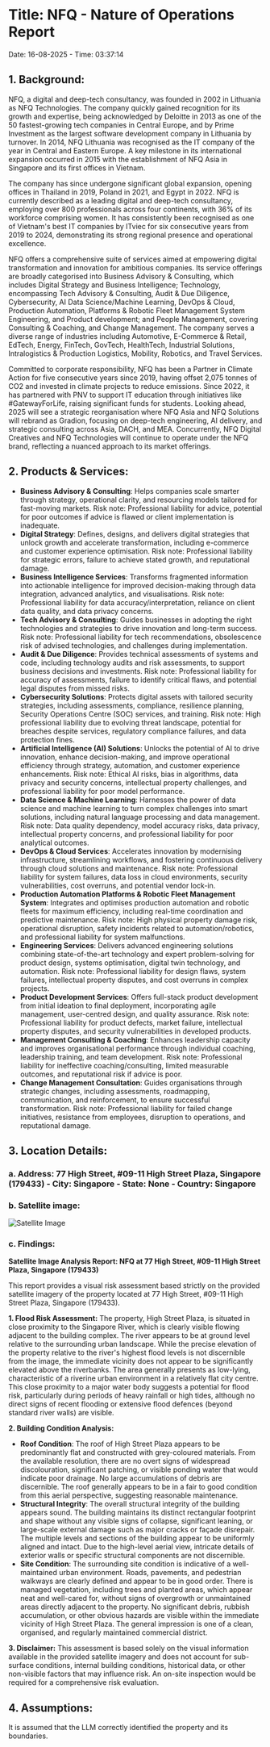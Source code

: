 # Title: NFQ - Nature of Operations Report
Date: 16-08-2025 - Time: 03:37:14

## 1. Background:
NFQ, a digital and deep-tech consultancy, was founded in 2002 in Lithuania as NFQ Technologies. The company quickly gained recognition for its growth and expertise, being acknowledged by Deloitte in 2013 as one of the 50 fastest-growing tech companies in Central Europe, and by Prime Investment as the largest software development company in Lithuania by turnover. In 2014, NFQ Lithuania was recognised as the IT company of the year in Central and Eastern Europe. A key milestone in its international expansion occurred in 2015 with the establishment of NFQ Asia in Singapore and its first offices in Vietnam.

The company has since undergone significant global expansion, opening offices in Thailand in 2019, Poland in 2021, and Egypt in 2022. NFQ is currently described as a leading digital and deep-tech consultancy, employing over 800 professionals across four continents, with 36% of its workforce comprising women. It has consistently been recognised as one of Vietnam's best IT companies by ITviec for six consecutive years from 2019 to 2024, demonstrating its strong regional presence and operational excellence.

NFQ offers a comprehensive suite of services aimed at empowering digital transformation and innovation for ambitious companies. Its service offerings are broadly categorised into Business Advisory & Consulting, which includes Digital Strategy and Business Intelligence; Technology, encompassing Tech Advisory & Consulting, Audit & Due Diligence, Cybersecurity, AI Data Science/Machine Learning, DevOps & Cloud, Production Automation, Platforms & Robotic Fleet Management System Engineering, and Product development; and People Management, covering Consulting & Coaching, and Change Management. The company serves a diverse range of industries including Automotive, E-Commerce & Retail, EdTech, Energy, FinTech, GovTech, HealthTech, Industrial Solutions, Intralogistics & Production Logistics, Mobility, Robotics, and Travel Services.

Committed to corporate responsibility, NFQ has been a Partner in Climate Action for five consecutive years since 2019, having offset 2,075 tonnes of CO2 and invested in climate projects to reduce emissions. Since 2022, it has partnered with PNV to support IT education through initiatives like #GatewayForLife, raising significant funds for students. Looking ahead, 2025 will see a strategic reorganisation where NFQ Asia and NFQ Solutions will rebrand as Gradion, focusing on deep-tech engineering, AI delivery, and strategic consulting across Asia, DACH, and MEA. Concurrently, NFQ Digital Creatives and NFQ Technologies will continue to operate under the NFQ brand, reflecting a nuanced approach to its market offerings.

## 2. Products & Services:
*   **Business Advisory & Consulting**: Helps companies scale smarter through strategy, operational clarity, and resourcing models tailored for fast-moving markets. Risk note: Professional liability for advice, potential for poor outcomes if advice is flawed or client implementation is inadequate.
*   **Digital Strategy**: Defines, designs, and delivers digital strategies that unlock growth and accelerate transformation, including e-commerce and customer experience optimisation. Risk note: Professional liability for strategic errors, failure to achieve stated growth, and reputational damage.
*   **Business Intelligence Services**: Transforms fragmented information into actionable intelligence for improved decision-making through data integration, advanced analytics, and visualisations. Risk note: Professional liability for data accuracy/interpretation, reliance on client data quality, and data privacy concerns.
*   **Tech Advisory & Consulting**: Guides businesses in adopting the right technologies and strategies to drive innovation and long-term success. Risk note: Professional liability for tech recommendations, obsolescence risk of advised technologies, and challenges during implementation.
*   **Audit & Due Diligence**: Provides technical assessments of systems and code, including technology audits and risk assessments, to support business decisions and investments. Risk note: Professional liability for accuracy of assessments, failure to identify critical flaws, and potential legal disputes from missed risks.
*   **Cybersecurity Solutions**: Protects digital assets with tailored security strategies, including assessments, compliance, resilience planning, Security Operations Centre (SOC) services, and training. Risk note: High professional liability due to evolving threat landscape, potential for breaches despite services, regulatory compliance failures, and data protection fines.
*   **Artificial Intelligence (AI) Solutions**: Unlocks the potential of AI to drive innovation, enhance decision-making, and improve operational efficiency through strategy, automation, and customer experience enhancements. Risk note: Ethical AI risks, bias in algorithms, data privacy and security concerns, intellectual property challenges, and professional liability for poor model performance.
*   **Data Science & Machine Learning**: Harnesses the power of data science and machine learning to turn complex challenges into smart solutions, including natural language processing and data management. Risk note: Data quality dependency, model accuracy risks, data privacy, intellectual property concerns, and professional liability for poor analytical outcomes.
*   **DevOps & Cloud Services**: Accelerates innovation by modernising infrastructure, streamlining workflows, and fostering continuous delivery through cloud solutions and maintenance. Risk note: Professional liability for system failures, data loss in cloud environments, security vulnerabilities, cost overruns, and potential vendor lock-in.
*   **Production Automation Platforms & Robotic Fleet Management System**: Integrates and optimises production automation and robotic fleets for maximum efficiency, including real-time coordination and predictive maintenance. Risk note: High physical property damage risk, operational disruption, safety incidents related to automation/robotics, and professional liability for system malfunctions.
*   **Engineering Services**: Delivers advanced engineering solutions combining state-of-the-art technology and expert problem-solving for product design, systems optimisation, digital twin technology, and automation. Risk note: Professional liability for design flaws, system failures, intellectual property disputes, and cost overruns in complex projects.
*   **Product Development Services**: Offers full-stack product development from initial ideation to final deployment, incorporating agile management, user-centred design, and quality assurance. Risk note: Professional liability for product defects, market failure, intellectual property disputes, and security vulnerabilities in developed products.
*   **Management Consulting & Coaching**: Enhances leadership capacity and improves organisational performance through individual coaching, leadership training, and team development. Risk note: Professional liability for ineffective coaching/consulting, limited measurable outcomes, and reputational risk if advice is poor.
*   **Change Management Consultation**: Guides organisations through strategic changes, including assessments, roadmapping, communication, and reinforcement, to ensure successful transformation. Risk note: Professional liability for failed change initiatives, resistance from employees, disruption to operations, and reputational damage.

## 3. Location Details:
### a. Address: 77 High Street, #09-11 High Street Plaza, Singapore (179433) - City: Singapore - State: None - Country: Singapore
### b. Satellite image:
![Satellite Image](satellite_images\nfq_satellite.png)
### c. Findings:
**Satellite Image Analysis Report: NFQ at 77 High Street, #09-11 High Street Plaza, Singapore (179433)**

This report provides a visual risk assessment based strictly on the provided satellite imagery of the property located at 77 High Street, #09-11 High Street Plaza, Singapore (179433).

**1. Flood Risk Assessment:**
The property, High Street Plaza, is situated in close proximity to the Singapore River, which is clearly visible flowing adjacent to the building complex. The river appears to be at ground level relative to the surrounding urban landscape. While the precise elevation of the property relative to the river's highest flood levels is not discernible from the image, the immediate vicinity does not appear to be significantly elevated above the riverbanks. The area generally presents as low-lying, characteristic of a riverine urban environment in a relatively flat city centre. This close proximity to a major water body suggests a potential for flood risk, particularly during periods of heavy rainfall or high tides, although no direct signs of recent flooding or extensive flood defences (beyond standard river walls) are visible.

**2. Building Condition Analysis:**

*   **Roof Condition**: The roof of High Street Plaza appears to be predominantly flat and constructed with grey-coloured materials. From the available resolution, there are no overt signs of widespread discolouration, significant patching, or visible ponding water that would indicate poor drainage. No large accumulations of debris are discernible. The roof generally appears to be in a fair to good condition from this aerial perspective, suggesting reasonable maintenance.
*   **Structural Integrity**: The overall structural integrity of the building appears sound. The building maintains its distinct rectangular footprint and shape without any visible signs of collapse, significant leaning, or large-scale external damage such as major cracks or façade disrepair. The multiple levels and sections of the building appear to be uniformly aligned and intact. Due to the high-level aerial view, intricate details of exterior walls or specific structural components are not discernible.
*   **Site Condition**: The surrounding site condition is indicative of a well-maintained urban environment. Roads, pavements, and pedestrian walkways are clearly defined and appear to be in good order. There is managed vegetation, including trees and planted areas, which appear neat and well-cared for, without signs of overgrowth or unmaintained areas directly adjacent to the property. No significant debris, rubbish accumulation, or other obvious hazards are visible within the immediate vicinity of High Street Plaza. The general impression is one of a clean, organised, and regularly maintained commercial district.

**3. Disclaimer:**
This assessment is based solely on the visual information available in the provided satellite imagery and does not account for sub-surface conditions, internal building conditions, historical data, or other non-visible factors that may influence risk. An on-site inspection would be required for a comprehensive risk evaluation.

## 4. Assumptions:
It is assumed that the LLM correctly identified the property and its boundaries.